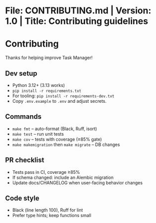 # File: CONTRIBUTING.md | Version: 1.0 | Title: Contributing guidelines
# Contributing

Thanks for helping improve Task Manager!

## Dev setup
- Python 3.12+ (3.13 works)
- `pip install -r requirements.txt`
- For tooling: `pip install -r requirements-dev.txt`
- Copy `.env.example` to `.env` and adjust secrets.

## Commands
- `make fmt` – auto-format (Black, Ruff, isort)
- `make test` – run unit tests
- `make cov` – tests with coverage (≥85% gate)
- `make makemigration` then `make migrate` – DB changes

## PR checklist
- Tests pass in CI, coverage ≥85%
- If schema changed: include an Alembic migration
- Update docs/CHANGELOG when user-facing behavior changes

## Code style
- Black (line length 100), Ruff for lint
- Prefer type hints; keep functions small
